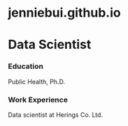 # jenniebui.github.io
# Data Scientist
### Education
Public Health, Ph.D.

### Work Experience
Data scientist at Herings Co. Ltd.
